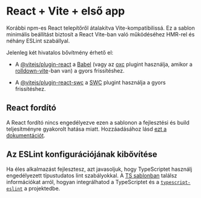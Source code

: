 # React + Vite + első app

Korábbi npm-es React telepítőről átalakítva Vite-kompatibilissá.
Ez a sablon minimális beállítást biztosít a React Vite-ban való működéséhez HMR-rel és néhány ESLint szabállyal.

Jelenleg két hivatalos bővítmény érhető el:

- A [@vitejs/plugin-react](https://github.com/vitejs/vite-plugin-react/blob/main/packages/plugin-react) a [Babel](https://babeljs.io/) (vagy az [oxc](https://oxc.rs) plugint használja, amikor a [rolldown-vite](https://vite.dev/guide/rolldown)-ban van) a gyors frissítéshez.

- A [@vitejs/plugin-react-swc](https://github.com/vitejs/vite-plugin-react/blob/main/packages/plugin-react-swc) a [SWC](https://swc.rs/) plugint használja a gyors frissítéshez.

## React fordító

A React fordító nincs engedélyezve ezen a sablonon a fejlesztési és build teljesítményre gyakorolt ​​hatása miatt. Hozzáadásához lásd [ezt a dokumentációt](https://react.dev/learn/react-compiler/installation).

## Az ESLint konfigurációjának kibővítése

Ha éles alkalmazást fejlesztesz, azt javasoljuk, hogy TypeScriptet használj engedélyezett típustudatos lint szabályokkal. A [TS sablonban](https://github.com/vitejs/vite/tree/main/packages/create-vite/template-react-ts) találsz információkat arról, hogyan integrálhatod a TypeScriptet és a [`typescript-eslint`](https://typescript-eslint.io) a projektedbe.
